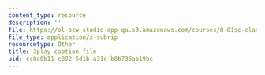 ```yaml
---
content_type: resource
description: ''
file: https://ol-ocw-studio-app-qa.s3.amazonaws.com/courses/8-01sc-classical-mechanics-fall-2016/cc8a0b11c8925d1ba31cb8b736ab19bc_1UD560RQ684.vtt
file_type: application/x-subrip
resourcetype: Other
title: 3play caption file
uid: cc8a0b11-c892-5d1b-a31c-b8b736ab19bc
---
```

